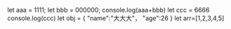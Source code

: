 let aaa = 1111;
let bbb = 000000;
console.log(aaa+bbb)
let ccc = 6666
console.log(ccc)
let obj = {
    "name":"大大大"，
    "age":26
}
let arr=[1,2,3,4,5]
